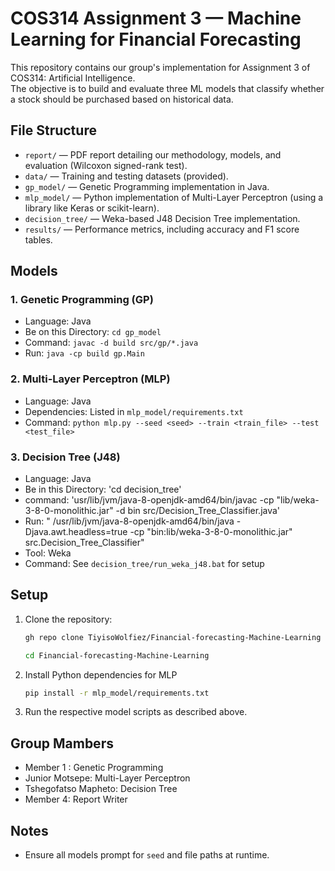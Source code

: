 # COS314 Assignment 3 — Machine Learning for Financial Forecasting

This repository contains our group's implementation for Assignment 3 of COS314: Artificial Intelligence.  
The objective is to build and evaluate three ML models that classify whether a stock should be purchased based on historical data.

## File Structure

- `report/` — PDF report detailing our methodology, models, and evaluation (Wilcoxon signed-rank test).
- `data/` — Training and testing datasets (provided).
- `gp_model/` — Genetic Programming implementation in Java.
- `mlp_model/` — Python implementation of Multi-Layer Perceptron (using a library like Keras or scikit-learn).
- `decision_tree/` — Weka-based J48 Decision Tree implementation.
- `results/` — Performance metrics, including accuracy and F1 score tables.

##  Models

### 1. Genetic Programming (GP)
- Language: Java
- Be on this Directory: `cd gp_model`
- Command: `javac -d build src/gp/*.java`
- Run: `java -cp build gp.Main`

### 2. Multi-Layer Perceptron (MLP)
- Language: Java
- Dependencies: Listed in `mlp_model/requirements.txt`
- Command: `python mlp.py --seed <seed> --train <train_file> --test <test_file>`

### 3. Decision Tree (J48)
- Language: Java
- Be in this Directory: 'cd decision_tree'
- command: 'usr/lib/jvm/java-8-openjdk-amd64/bin/javac -cp "lib/weka-3-8-0-monolithic.jar" -d bin src/Decision_Tree_Classifier.java'
- Run: " /usr/lib/jvm/java-8-openjdk-amd64/bin/java -Djava.awt.headless=true -cp "bin:lib/weka-3-8-0-monolithic.jar" src.Decision_Tree_Classifier"
- Tool: Weka
- Command: See `decision_tree/run_weka_j48.bat` for setup

##  Setup

1. Clone the repository:
   ```bash
   gh repo clone TiyisoWolfiez/Financial-forecasting-Machine-Learning
   ```
   ```bash
   cd Financial-forecasting-Machine-Learning
   ```

2. Install Python dependencies for MLP
   ```bash
   pip install -r mlp_model/requirements.txt
   ```
3. Run the respective model scripts as described above.

## Group Mambers
  - Member 1 : Genetic Programming
  - Junior Motsepe: Multi-Layer Perceptron
  - Tshegofatso Mapheto: Decision Tree
  - Member 4: Report Writer

## Notes
 - Ensure all models prompt for `seed` and file paths at runtime.
